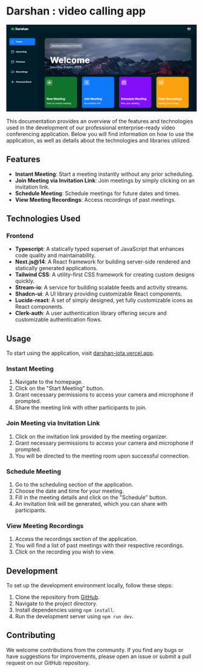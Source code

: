 # Darshan : video calling app
![video calling app](public/darshan.png)


This documentation provides an overview of the features and technologies used in the development of our professional enterprise-ready video conferencing application. Below you will find information on how to use the application, as well as details about the technologies and libraries utilized.

## Features

- **Instant Meeting**: Start a meeting instantly without any prior scheduling.
- **Join Meeting via Invitation Link**: Join meetings by simply clicking on an invitation link.
- **Schedule Meeting**: Schedule meetings for future dates and times.
- **View Meeting Recordings**: Access recordings of past meetings.

## Technologies Used

### Frontend

- **Typescript**: A statically typed superset of JavaScript that enhances code quality and maintainability.
- **Next.js@14**: A React framework for building server-side rendered and statically generated applications.
- **Tailwind CSS**: A utility-first CSS framework for creating custom designs quickly.
- **Stream-io**: A service for building scalable feeds and activity streams.
- **Shadcn-ui**: A UI library providing customizable React components.
- **Lucide-react**: A set of simply designed, yet fully customizable icons as React components.
- **Clerk-auth**: A user authentication library offering secure and customizable authentication flows.

## Usage

To start using the application, visit [darshan-iota.vercel.app](https://darshan-iota.vercel.app).

### Instant Meeting

1. Navigate to the homepage.
2. Click on the "Start Meeting" button.
3. Grant necessary permissions to access your camera and microphone if prompted.
4. Share the meeting link with other participants to join.

### Join Meeting via Invitation Link

1. Click on the invitation link provided by the meeting organizer.
2. Grant necessary permissions to access your camera and microphone if prompted.
3. You will be directed to the meeting room upon successful connection.

### Schedule Meeting

1. Go to the scheduling section of the application.
2. Choose the date and time for your meeting.
3. Fill in the meeting details and click on the "Schedule" button.
4. An invitation link will be generated, which you can share with participants.

### View Meeting Recordings

1. Access the recordings section of the application.
2. You will find a list of past meetings with their respective recordings.
3. Click on the recording you wish to view.

## Development

To set up the development environment locally, follow these steps:

1. Clone the repository from [GitHub](https://github.com/anirbansharma1996/darshan).
2. Navigate to the project directory.
3. Install dependencies using `npm install`.
4. Run the development server using `npm run dev`.

## Contributing

We welcome contributions from the community. If you find any bugs or have suggestions for improvements, please open an issue or submit a pull request on our GitHub repository.

